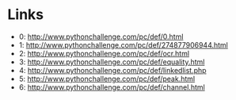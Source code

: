 # Links
- 0: http://www.pythonchallenge.com/pc/def/0.html
- 1: http://www.pythonchallenge.com/pc/def/274877906944.html
- 2: http://www.pythonchallenge.com/pc/def/ocr.html
- 3: http://www.pythonchallenge.com/pc/def/equality.html
- 4: http://www.pythonchallenge.com/pc/def/linkedlist.php
- 5: http://www.pythonchallenge.com/pc/def/peak.html
- 6: http://www.pythonchallenge.com/pc/def/channel.html